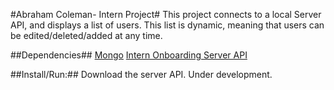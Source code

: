 #Abraham Coleman- Intern Project#
This project connects to a local Server API, and displays a list of users. This list is
dynamic, meaning that users can be edited/deleted/added at any time.

##Dependencies##
[Mongo](https://www.mongodb.org/)
[Intern Onboarding Server API](https://github.com/Banno/ux_onboarding)

##Install/Run:##
Download the server API.
Under development.
